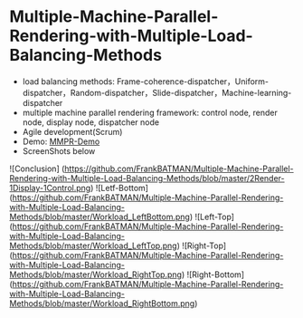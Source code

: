# Multiple-Machine-Parallel-Rendering-with-Multiple-Load-Balancing-Methods

* load balancing methods: Frame-coherence-dispatcher，Uniform-dispatcher，Random-dispatcher，Slide-dispatcher，Machine-learning-dispatcher
* multiple machine parallel rendering framework: control node, render node, display node, dispatcher node
* Agile development(Scrum)
* Demo: [MMPR-Demo](https://vimeo.com/206572043)
* ScreenShots below


![Conclusion] (https://github.com/FrankBATMAN/Multiple-Machine-Parallel-Rendering-with-Multiple-Load-Balancing-Methods/blob/master/2Render-1Display-1Control.png)
![Letf-Bottom] (https://github.com/FrankBATMAN/Multiple-Machine-Parallel-Rendering-with-Multiple-Load-Balancing-Methods/blob/master/Workload_LeftBottom.png)
![Left-Top] (https://github.com/FrankBATMAN/Multiple-Machine-Parallel-Rendering-with-Multiple-Load-Balancing-Methods/blob/master/Workload_LeftTop.png)
![Right-Top] (https://github.com/FrankBATMAN/Multiple-Machine-Parallel-Rendering-with-Multiple-Load-Balancing-Methods/blob/master/Workload_RightTop.png)
![Right-Bottom] (https://github.com/FrankBATMAN/Multiple-Machine-Parallel-Rendering-with-Multiple-Load-Balancing-Methods/blob/master/Workload_RightBottom.png)
